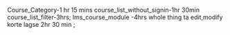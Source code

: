 Course_Category-1 hr 15 mins
course_list_without_signin-1hr 30min
course_list_filter-3hrs;
lms_course_module -4hrs
whole thing ta edit,modify korte lagse 2hr 30 min ;
